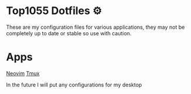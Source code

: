 # Top1055 Dotfiles ⚙
These are my configuration files for various applications, they may not be completely up to date or stable so use with caution.

# Apps
[Neovim](/nvim/README.md)
[Tmux](/tmux/README.md)

In the future I will put any configurations for my desktop